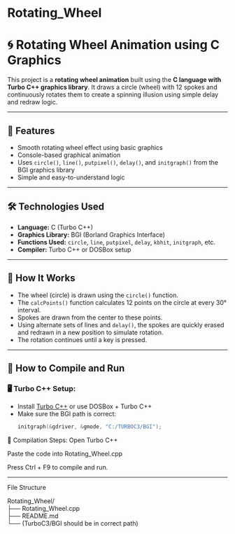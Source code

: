 ﻿# Rotating_Wheel
# 🌀 Rotating Wheel Animation using C Graphics

This project is a **rotating wheel animation** built using the **C language with Turbo C++ graphics library**. It draws a circle (wheel) with 12 spokes and continuously rotates them to create a spinning illusion using simple delay and redraw logic.

---

## 🎯 Features

- Smooth rotating wheel effect using basic graphics
- Console-based graphical animation
- Uses `circle()`, `line()`, `putpixel()`, `delay()`, and `initgraph()` from the BGI graphics library
- Simple and easy-to-understand logic

---

## 🛠️ Technologies Used

- **Language:** C (Turbo C++)
- **Graphics Library:** BGI (Borland Graphics Interface)
- **Functions Used:** `circle`, `line`, `putpixel`, `delay`, `kbhit`, `initgraph`, etc.
- **Compiler:** Turbo C++ or DOSBox setup

---

## 📌 How It Works

- The wheel (circle) is drawn using the `circle()` function.
- The `calcPoints()` function calculates 12 points on the circle at every 30° interval.
- Spokes are drawn from the center to these points.
- Using alternate sets of lines and `delay()`, the spokes are quickly erased and redrawn in a new position to simulate rotation.
- The rotation continues until a key is pressed.

---

## 🚀 How to Compile and Run

### 🖥️ Turbo C++ Setup:

- Install [Turbo C++](https://archive.codeplex.com/?p=turboc) or use DOSBox + Turbo C++
- Make sure the BGI path is correct:
  ```c
  initgraph(&gdriver, &gmode, "C:/TURBOC3/BGI");
  
🔧 Compilation Steps:
Open Turbo C++

Paste the code into Rotating_Wheel.cpp

Press Ctrl + F9 to compile and run.

-------

File Structure

Rotating_Wheel/
<br>
├── Rotating_Wheel.cpp
<br>
├── README.md
<br>
└── (TurboC3/BGI should be in correct path)

